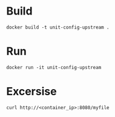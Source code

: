 # Build

```
docker build -t unit-config-upstream .
```

# Run

```
docker run -it unit-config-upstream
```

# Excersise

```
curl http://<container_ip>:8080/myfile
```
